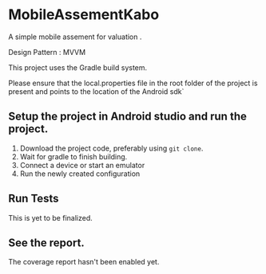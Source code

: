# MobileAssementKabo
A simple mobile assement for valuation .

Design Pattern : MVVM

This project uses the Gradle build system.

Please ensure that the local.properties file in the root folder of the project is present and points to the location of the Android sdk`

## Setup the project in Android studio and run the project.

1. Download the project code, preferably using `git clone`.
1. Wait for gradle to finish building.
1. Connect a device or start an emulator
1. Run the newly created configuration

## Run Tests
This is yet to be finalized.

## See the report.

The coverage report hasn't been enabled yet.